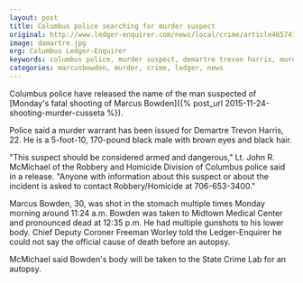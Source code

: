 ```yaml
---
layout: post
title: Columbus police searching for murder suspect
original: http://www.ledger-enquirer.com/news/local/crime/article46574190.html
image: damartre.jpg
org: Columbus Ledger-Enquirer
keywords: columbus police, murder suspect, demartre trevon harris, murder, marcus bowden
categories: marcusbowden, murder, crime, ledger, news
---
```


Columbus police have released the name of the man suspected of [Monday's fatal shooting of Marcus Bowden]({% post_url 2015-11-24-shooting-murder-cusseta %}).

<!--break-->

Police said a murder warrant has been issued for Demartre Trevon Harris, 22. He is a 5-foot-10, 170-pound black male with brown eyes and black hair.

"This suspect should be considered armed and dangerous," Lt. John R. McMichael of the Robbery and Homicide Division of Columbus police said in a release. "Anyone with information about this suspect or about the incident is asked to contact Robbery/Homicide at 706-653-3400."

Marcus Bowden, 30, was shot in the stomach multiple times Monday morning around 11:24 a.m. Bowden was taken to Midtown Medical Center and pronounced dead at 12:35 p.m. He had multiple gunshots to his lower body. Chief Deputy Coroner Freeman Worley told the Ledger-Enquirer he could not say the official cause of death before an autopsy.

McMichael said Bowden's body will be taken to the State Crime Lab for an autopsy.